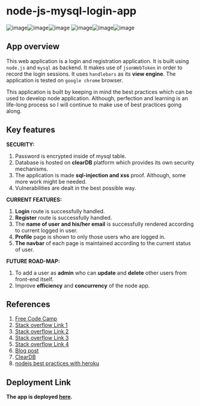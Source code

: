 # node-js-mysql-login-app

![image](https://img.shields.io/badge/Node.js-43853D?style=for-the-badge&logo=node.js&logoColor=white)![image](https://img.shields.io/badge/Express.js-404D59?style=for-the-badge&logo=express&logoColor=white)![image](https://img.shields.io/badge/MySQL-00000F?style=for-the-badge&logo=mysql&logoColor=white)
![image](https://img.shields.io/badge/Heroku-430098?style=for-the-badge&logo=heroku&logoColor=white)![image](https://img.shields.io/badge/Bootstrap-563D7C?style=for-the-badge&logo=bootstrap&logoColor=white)![image](https://img.shields.io/badge/Visual_Studio_Code-0078D4?style=for-the-badge&logo=visual%20studio%20code&logoColor=white)

## App overview
This web application is a login and registration application. It is built using `node.js` and `mysql` as backend. It makes use of `jsonWebToken` in order to record the login sessions. It uses `handlebars` as its **view engine**. The application is tested on `google chrome` browser.

This application is built by keeping in mind the best practices which can be used to develop node application. Although, perfection and learning is an life-long process so I will continue to make use of best practices going along.

## Key features
**SECURITY:**
1. Password is encrypted inside of mysql table.
2. Database is hosted on **clearDB** platform which provides its own security mechanisms.
3. The application is made **sql-injection and xss** proof. Although, some more work might be needed.
4. Vulnerabilities are dealt in the best possible way.

**CURRENT FEATURES:**
1. **Login** route is successfully handled.
2. **Register** route is successfully handled.
3. The **name of user and his/her email** is successfully rendered according to current logged in user.
4. **Profile** page is shown to only those users who are logged in.
5. **The navbar** of each page is maintained according to the current status of user.

**FUTURE ROAD-MAP:**
1. To add a user as **admin** who can **update** and **delete** other users from front-end itself.
2. Improve **efficiency** and **concurrency** of the node app.

## References
1. [Free Code Camp](https://www.youtube.com/watch?v=fsCjFHuMXj0)
2. [Stack overflow Link 1](https://stackoverflow.com/q/40119964)
3. [Stack overflow Link 2](https://stackoverflow.com/q/51849010)
4. [Stack overflow Link 3](https://stackoverflow.com/questions/54641529/cleardb-connecting-with-npm-run-start-but-not-with-heroku-deploy-err-connecti)
5. [Stack overflow Link 4](https://stackoverflow.com/questions/10974360/heroku-error-h12-request-timeout-issue)
6. [Blog post](https://bezkoder.com/deploy-node-js-app-heroku-cleardb-mysql/)
7. [ClearDB](https://devcenter.heroku.com/articles/cleardb#:~:text=Local%20setup,-The%20ClearDB%20dedicated&text=done-,Once%20in%20the%20ClearDB%20portal%2C%20simply%20click%20on%20the%20Databases,to%20build%20your%20new%20DATABASE_URL.)
8. [nodejs best practices with heroku](https://devcenter.heroku.com/articles/node-best-practices)

## Deployment Link
**The app is deployed [here](https://login-registration-oyster.herokuapp.com/).**

